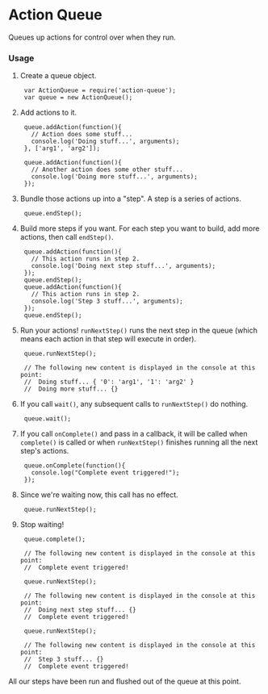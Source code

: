 # Action Queue

Queues up actions for control over when they run.

### Usage

1. Create a queue object.

        var ActionQueue = require('action-queue');
        var queue = new ActionQueue();

2. Add actions to it.

        queue.addAction(function(){
          // Action does some stuff...
          console.log('Doing stuff...', arguments);
        }, ['arg1', 'arg2']);

        queue.addAction(function(){
          // Another action does some other stuff...
          console.log('Doing more stuff...', arguments);
        });

3. Bundle those actions up into a "step".
A step is a series of actions.

        queue.endStep();

4. Build more steps if you want. For each step you want to build, add more actions, then call `endStep()`.

        queue.addAction(function(){
          // This action runs in step 2.
          console.log('Doing next step stuff...', arguments);
        });
        queue.endStep();
        queue.addAction(function(){
          // This action runs in step 2.
          console.log('Step 3 stuff...', arguments);
        });
        queue.endStep();

5. Run your actions! `runNextStep()` runs the next step in the queue (which means each action in that step will execute in order). 

        queue.runNextStep();

        // The following new content is displayed in the console at this point:
        //  Doing stuff... { '0': 'arg1', '1': 'arg2' }
        //  Doing more stuff... {}

6. If you call `wait()`, any subsequent calls to `runNextStep()` do nothing. 

        queue.wait();

7. If you call `onComplete()` and pass in a callback, it will be called when `complete()` is called or when `runNextStep()` finishes running all the next step's actions.

        queue.onComplete(function(){
          console.log("Complete event triggered!");
        });

8. Since we're waiting now, this call has no effect.

        queue.runNextStep();

9. Stop waiting!

        queue.complete();

        // The following new content is displayed in the console at this point:
        //  Complete event triggered!

        queue.runNextStep();

        // The following new content is displayed in the console at this point:
        //  Doing next step stuff... {}
        //  Complete event triggered!

        queue.runNextStep();

        // The following new content is displayed in the console at this point:
        //  Step 3 stuff... {}
        //  Complete event triggered!

All our steps have been run and flushed out of the queue at this point.


